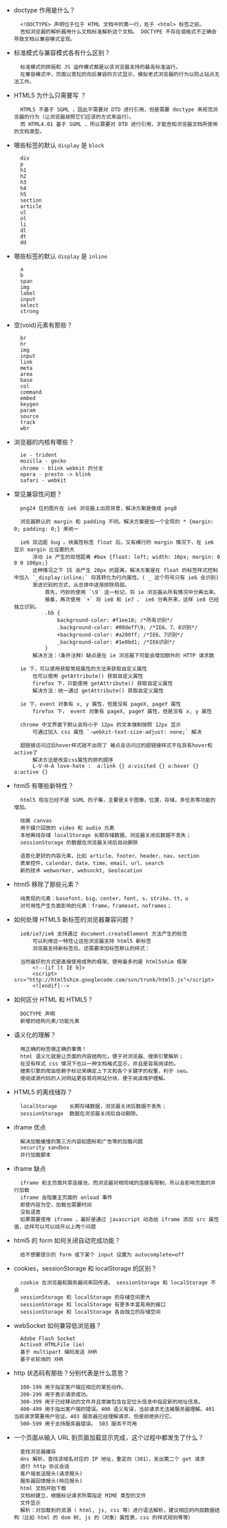 - doctype 作用是什么？

        <!DOCTYPE> 声明位于位于 HTML 文档中的第一行，处于 <html> 标签之前。
        告知浏览器的解析器用什么文档标准解析这个文档。 DOCTYPE 不存在或格式不正确会导致文档以兼容模式呈现。

- 标准模式与兼容模式各有什么区别？

        标准模式的排版和 JS 运作模式都是以该浏览器支持的最高标准运行。
        在兼容模式中，页面以宽松的向后兼容的方式显示，模拟老式浏览器的行为以防止站点无法工作。

- HTML5 为什么只需要写 <!DOCTYPE HTML> ？

        HTML5 不基于 SGML ，因此不需要对 DTD 进行引用，但是需要 doctype 来规范浏览器的行为（让浏览器按照它们应该的方式来运行）。
        而 HTML4.01 基于 SGML ，所以需要对 DTD 进行引用，才能告知浏览器文档所使用的文档类型。

- 哪些标签的默认 `display` 是 `block`

        div
        p
        h1
        h2
        h3
        h4
        h5
        section
        article
        ul
        ol
        li
        dl
        dt
        dd

- 哪些标签的默认 `display` 是 `inline`

        a
        b
        span
        img
        label
        input
        select
        strong

- 空(void)元素有那些？

        br
        hr
        img
        input
        link
        meta
        area
        base
        col
        command
        embed
        keygen
        param
        source
        track
        wbr

- 浏览器的内核有哪些？

        ie - trident
        mozilla - gecko
        chrome - blink webkit 的分支
        opera - presto -> blink
        safari - webkit

- 常见兼容性问题？

        png24 位的图片在 ie6 浏览器上出现背景，解决方案是做成 png8

        浏览器默认的 margin 和 padding 不同。解决方案是加一个全局的 * {margin: 0; padding: 0;} 来统一

        ie6 双边距 bug 。块属性标签 float 后，又有横行的 margin 情况下，在 ie6 显示 margin 比设置的大
            浮动 ie 产生的双倍距离 #box {float: left; width: 10px; margin: 0 0 0 100px;}
            这种情况之下 IE 会产生 20px 的距离，解决方案是在 float 的标签样式控制中加入 `_display:inline;` 将其转化为行内属性。( _ 这个符号只有 ie6 会识别)
            渐进识别的方式，从总体中逐渐排除局部。
                首先，巧妙的使用 `\9` 这一标记，将 ie 浏览器从所有情况中分离出来。
                接着，再次使用 `+` 将 ie8 和 ie7 、 ie6 分离开来，这样 ie8 已经独立识别。
                .bb {
                    background-color: #f1ee18; /*所有识别*/
                    .background-color: #00deff\9; /*IE6、7、8识别*/
                    +background-color: #a200ff; /*IE6、7识别*/
                    _background-color: #1e0bd1; /*IE6识别*/
                }
            解决方法：（条件注释）缺点是在 ie 浏览器下可能会增加额外的 HTTP 请求数

        ie 下，可以使用获取常规属性的方法来获取自定义属性
            也可以使用 getAttribute() 获取自定义属性
            firefox 下，只能使用 getAttribute() 获取自定义属性
            解决方法：统一通过 getAttribute() 获取自定义属性

        ie 下，event 对象有 x, y 属性，但是没有 pageX, pageY 属性
            firefox 下， event 对象有 pageX, pageY 属性，但是没有 x, y 属性

        chrome 中文界面下默认会将小于 12px 的文本强制按照 12px 显示
            可通过加入 css 属性 `-webkit-text-size-adjust: none;` 解决

        超链接访问过后hover样式就不出现了 被点击访问过的超链接样式不在具有hover和active了
            解决方法是改变css属性的排列顺序
            L-V-H-A love-hate :  a:link {} a:visited {} a:hover {} a:active {}

- html5 有哪些新特性？

        html5 现在已经不是 SGML 的子集，主要是关于图像，位置，存储，多任务等功能的增加。

        绘画 canvas
        用于媒介回放的 video 和 audio 元素
        本地离线存储 localStorage 长期存储数据，浏览器关闭后数据不丢失；
        sessionStorage 的数据在浏览器关闭后自动删除

        语意化更好的内容元素，比如 article、footer、header、nav、section
        表单控件，calendar、date、time、email、url、search
        新的技术 webworker, websockt, Geolocation

- html5 移除了那些元素？

        纯表现的元素：basefont，big，center，font, s，strike，tt，u
        对可用性产生负面影响的元素：frame，frameset，noframes；

- 如何处理 HTML5 新标签的浏览器兼容问题？

        ie8/ie7/ie6 支持通过 document.createElement 方法产生的标签
            可以利用这一特性让这些浏览器支持 html5 新标签
            浏览器支持新标签后，还需要添加标签默认的样式：

        当然最好的方式是直接使用成熟的框架、使用最多的是 html5shim 框架
            <!--[if lt IE 9]>
            <script> src="http://html5shim.googlecode.com/svn/trunk/html5.js"</script>
            <![endif]-->

- 如何区分 HTML 和 HTML5？

        DOCTYPE 声明
        新增的结构元素/功能元素

- 语义化的理解？

        用正确的标签做正确的事情！
        html 语义化就是让页面的内容结构化，便于对浏览器、搜索引擎解析；
        在没有样式 css 情况下也以一种文档格式显示，并且是容易阅读的。
        搜索引擎的爬虫依赖于标记来确定上下文和各个关键字的权重，利于 seo。
        使阅读源代码的人对网站更容易将网站分块，便于阅读维护理解。

- HTML5 的离线储存？

        localStorage    长期存储数据，浏览器关闭后数据不丢失；
        sessionStorage  数据在浏览器关闭后自动删除。

- iframe 优点

        解决加载缓慢的第三方内容如图标和广告等的加载问题
        security sandbox
        并行加载脚本

- iframe 缺点

        iframe 和主页面共享连接池，而浏览器对相同域的连接有限制，所以会影响页面的并行加载
        iframe 会阻塞主页面的 onload 事件
        即使内容为空，加载也需要时间
        没有语意
        如果需要使用 iframe ，最好是通过 javascript 动态给 iframe 添加 src 属性值，这样可以可以绕开以上两个问题

- html5 的 form 如何关闭自动完成功能？

        给不想要提示的 form 或下某个 input 设置为 autocomplete=off

- cookies，sessionStorage 和 localStorage 的区别？

        cookie 在浏览器和服务器间来回传递。 sessionStorage 和 localStorage 不会
        sessionStorage 和 localStorage 的存储空间更大
        sessionStorage 和 localStorage 有更多丰富易用的接口
        sessionStorage 和 localStorage 各自独立的存储空间

- webSocket 如何兼容低浏览器？

        Adobe Flash Socket
        ActiveX HTMLFile (ie)
        基于 multipart 编码发送 XHR
        基于长轮询的 XHR

- http 状态码有那些？分别代表是什么意思？

        100-199 用于指定客户端应相应的某些动作。
        200-299 用于表示请求成功。
        300-399 用于已经移动的文件并且常被包含在定位头信息中指定新的地址信息。
        400-499 用于指出客户端的错误。400 语义有误，当前请求无法被服务器理解。401 当前请求需要用户验证。403 服务器已经理解请求，但是拒绝执行它。
        500-599 用于支持服务器错误。 503 服务不可用

- 一个页面从输入 URL 到页面加载显示完成，这个过程中都发生了什么？

        查找浏览器缓存
        dns 解析，查找该域名对应的 IP 地址，重定向（301），发出第二个 get 请求
        进行 http 协议会话
        客户端发送报头(请求报头)
        服务器回馈报头(响应报头)
        html 文档开始下载
        文档树建立，根据标记请求所需指定 MIME 类型的文件
        文件显示
        解析：对加载到的资源（ html, js, css 等）进行语法解析，建议相应的内部数据结构（比如 html 的 dom 树, js 的（对象）属性表，css 的样式规则等等）
